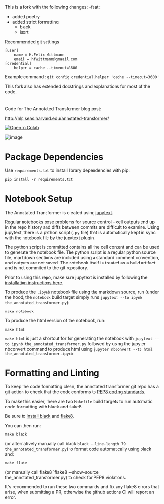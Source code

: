 This is a fork with the following changes:
-feat:

- added poetry
- added strict formatting
  - black
  - isort

Recommended git settings

```
[user]
	name = H.Felix Wittmann
	email = hfwittmann@gmaail.com
[credential]
	helper = cache --timeout=3600
```

Example command : `git config credential.helper 'cache --timeout=3600'`

This fork also has extended docstrings and explanations for most of the code.

#

Code for The Annotated Transformer blog post:

http://nlp.seas.harvard.edu/annotated-transformer/

[![Open In Colab](https://colab.research.google.com/assets/colab-badge.svg)](https://colab.research.google.com/github/harvardnlp/annotated-transformer/blob/master/AnnotatedTransformer.ipynb)

![image](https://user-images.githubusercontent.com/35882/166251887-9da909a9-660b-45a9-ae72-0aae89fb38d4.png)

# Package Dependencies

Use `requirements.txt` to install library dependencies with pip:

```
pip install -r requirements.txt
```

# Notebook Setup

The Annotated Transformer is created using [jupytext](https://github.com/mwouts/jupytext).

Regular notebooks pose problems for source control - cell outputs end up in the repo history and diffs between commits are difficult to examine. Using jupytext, there is a python script (`.py` file) that is automatically kept in sync with the notebook file by the jupytext plugin.

The python script is committed contains all the cell content and can be used to generate the notebook file. The python script is a regular python source file, markdown sections are included using a standard comment convention, and outputs are not saved. The notebook itself is treated as a build artifact and is not commited to the git repository.

Prior to using this repo, make sure jupytext is installed by following the [installation instructions here](https://github.com/mwouts/jupytext/blob/main/docs/install.md).

To produce the `.ipynb` notebook file using the markdown source, run (under the hood, the `notebook` build target simply runs `jupytext --to ipynb the_annotated_transformer.py`):

```
make notebook
```

To produce the html version of the notebook, run:

```
make html
```

`make html` is just a shortcut for for generating the notebook with `jupytext --to ipynb the_annotated_transformer.py` followed by using the jupyter nbconvert command to produce html using `jupyter nbconvert --to html the_annotated_transformer.ipynb`

# Formatting and Linting

To keep the code formatting clean, the annotated transformer git repo has a git action to check that the code conforms to [PEP8 coding standards](https://www.python.org/dev/peps/pep-0008/).

To make this easier, there are two `Makefile` build targets to run automatic code formatting with black and flake8.

Be sure to [install black](https://github.com/psf/black#installation) and [flake8](https://flake8.pycqa.org/en/latest/).

You can then run:

```
make black
```

(or alternatively manually call black `black --line-length 79 the_annotated_transformer.py`) to format code automatically using black and:

```
make flake
```

(or manually call flake8 `flake8 --show-source the_annotated_transformer.py) to check for PEP8 violations.

It's recommended to run these two commands and fix any flake8 errors that arise, when submitting a PR, otherwise the github actions CI will report an error.
